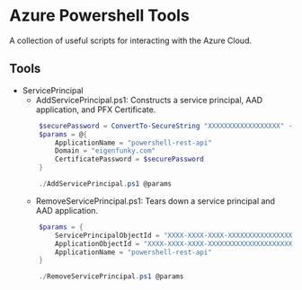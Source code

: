 # Azure Powershell Tools
A collection of useful scripts for interacting with the Azure Cloud.

## Tools
- ServicePrincipal
    - AddServicePrincipal.ps1: Constructs a service principal, AAD application, and PFX Certificate.
    ``` powershell
        $securePassword = ConvertTo-SecureString "XXXXXXXXXXXXXXXXXX" -AsPlainText -Force
        $params = @{
            ApplicationName = "powershell-rest-api"
            Domain = "eigenfunky.com"
            CertificatePassword = $securePassword
        }

        ./AddServicePrincipal.ps1 @params
    ```
    - RemoveServicePrincipal.ps1: Tears down a service principal and AAD application.
    ``` powershell
        $params = {
            ServicePrincipalObjectId = "XXXX-XXXX-XXXX-XXXXXXXXXXXXXXXXXXXXX"
            ApplicationObjectId = "XXXX-XXXX-XXXX-XXXXXXXXXXXXXXXXXXXXX"
            ApplicationName = "powershell-rest-api"
        }

        ./RemoveServicePrincipal.ps1 @params
    ```
